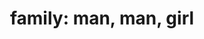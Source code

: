 ---
layout: people&body
title: "family: man, man, girl"
emoji: family_man_man_girl
permalink: 👨‍👨‍👧.html
image: assets/img/3moji/family_man_man_girl.png
---